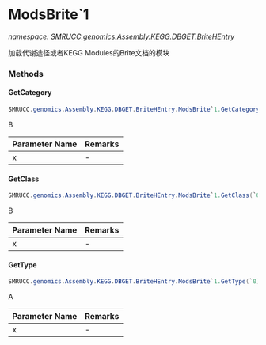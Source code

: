 ﻿# ModsBrite`1
_namespace: [SMRUCC.genomics.Assembly.KEGG.DBGET.BriteHEntry](./index.md)_

加载代谢途径或者KEGG Modules的Brite文档的模块



### Methods

#### GetCategory
```csharp
SMRUCC.genomics.Assembly.KEGG.DBGET.BriteHEntry.ModsBrite`1.GetCategory(`0)
```
B

|Parameter Name|Remarks|
|--------------|-------|
|x|-|


#### GetClass
```csharp
SMRUCC.genomics.Assembly.KEGG.DBGET.BriteHEntry.ModsBrite`1.GetClass(`0)
```
B

|Parameter Name|Remarks|
|--------------|-------|
|x|-|


#### GetType
```csharp
SMRUCC.genomics.Assembly.KEGG.DBGET.BriteHEntry.ModsBrite`1.GetType(`0)
```
A

|Parameter Name|Remarks|
|--------------|-------|
|x|-|



